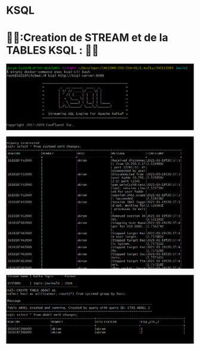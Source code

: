 # KSQL

# 🚓🚓:Creation de STREAM et de la TABLES KSQL : 🚓🚓



![image](./Screenshot%202021-03-19%20170609.png)





![image](./Screenshot%202021-03-19%20170357.png)






![image](./Screenshot%202021-03-19%20165544.png)

